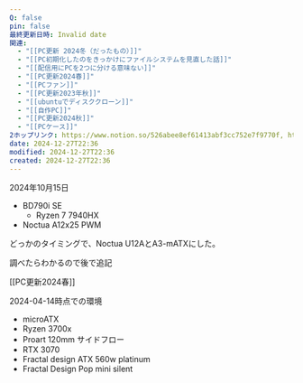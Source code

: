 ```yaml
---
Q: false
pin: false
最終更新日時: Invalid date
関連:
  - "[[PC更新 2024冬（だったもの）]]"
  - "[[PC初期化したのをきっかけにファイルシステムを見直した話]]"
  - "[[配信用にPCを2つに分ける意味ない]]"
  - "[[PC更新2024春]]"
  - "[[PCファン]]"
  - "[[PC更新2023年秋]]"
  - "[[ubuntuでディスククローン]]"
  - "[[自作PC]]"
  - "[[PC更新2024秋]]"
  - "[[PCケース]]"
2ホップリンク: https://www.notion.so/526abee8ef61413abf3cc752e7f9770f, https://www.notion.so/685ee866407a41babbd548581ebdcd8b,https://www.notion.so/526abee8ef61413abf3cc752e7f9770f,https://www.notion.so/264cf34df21246b78f4df2fd592f734d, https://www.notion.so/526abee8ef61413abf3cc752e7f9770f,https://www.notion.so/1201121f1cf680deb46eef35d04c268d, https://www.notion.so/526abee8ef61413abf3cc752e7f9770f,https://www.notion.so/10e1121f1cf680c4a8c5cecac6b48a9d, https://www.notion.so/1101121f1cf68073bfa9ec3235c06f61, https://www.notion.so/1101121f1cf680828c80e49572807ac8, https://www.notion.so/1141121f1cf68077ba36e8a857265fb0, https://www.notion.so/1191121f1cf68093a976e5387333ca4a, https://www.notion.so/11c1121f1cf68090b0a6fd9ac7c31c0a, https://www.notion.so/11e1121f1cf68051853decacc2ae16ff, https://www.notion.so/11e1121f1cf680aaa1defdc034df3369, https://www.notion.so/1201121f1cf68035a870db26fd6eed98, https://www.notion.so/1211121f1cf6802386d1fdf5fe0b03f4, https://www.notion.so/526abee8ef61413abf3cc752e7f9770f, https://www.notion.so/f3dc85f976e640ceaf469d105f4bc988,https://www.notion.so/1101121f1cf68073bfa9ec3235c06f61, https://www.notion.so/11c1121f1cf68090b0a6fd9ac7c31c0a, https://www.notion.so/1201121f1cf680deb46eef35d04c268d, https://www.notion.so/526abee8ef61413abf3cc752e7f9770f
date: 2024-12-27T22:36
modified: 2024-12-27T22:36
created: 2024-12-27T22:36
---
```

  

  

2024年10月15日

  

- BD790i SE
    - Ryzen 7 7940HX
- Noctua A12x25 PWM

  

  

  

  

どっかのタイミングで、Noctua U12AとA3-mATXにした。

調べたらわかるので後で追記

  
  

[[PC更新2024春]]

2024-04-14時点での環境

- microATX
- Ryzen 3700x
- Proart 120mm サイドフロー
- RTX 3070
- Fractal design ATX 560w platinum
- Fractal Design Pop mini silent